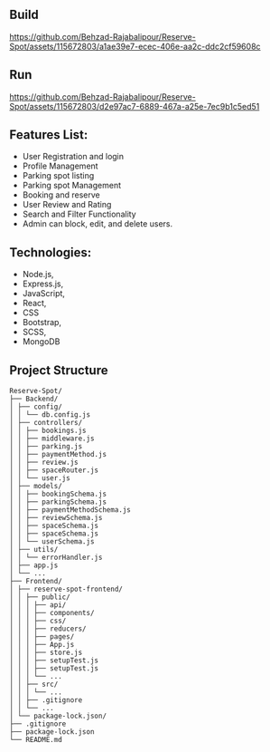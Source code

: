 
## Build
https://github.com/Behzad-Rajabalipour/Reserve-Spot/assets/115672803/a1ae39e7-ecec-406e-aa2c-ddc2cf59608c
## Run
https://github.com/Behzad-Rajabalipour/Reserve-Spot/assets/115672803/d2e97ac7-6889-467a-a25e-7ec9b1c5ed51

## Features List:
- User Registration and login
- Profile Management
- Parking spot listing
- Parking spot Management
- Booking and reserve
- User Review and Rating
- Search and Filter Functionality
- Admin can block, edit, and delete users.
## Technologies: 
- Node.js,
- Express.js,
- JavaScript,
- React,
- CSS
- Bootstrap,
- SCSS,
- MongoDB

## Project Structure

```
Reserve-Spot/
├── Backend/
│ ├── config/
│ │ └── db.config.js
│ ├── controllers/
│ │ ├── bookings.js
│ │ ├── middleware.js
│ │ ├── parking.js
│ │ ├── paymentMethod.js
│ │ ├── review.js
│ │ ├── spaceRouter.js
│ │ └── user.js
│ ├── models/
│ │ ├── bookingSchema.js
│ │ ├── parkingSchema.js
│ │ ├── paymentMethodSchema.js
│ │ ├── reviewSchema.js
│ │ ├── spaceSchema.js
│ │ ├── spaceSchema.js
│ │ └── userSchema.js
│ ├── utils/
│ │ └── errorHandler.js
│ ├── app.js
│ └── ...
├── Frontend/
│ ├── reserve-spot-frontend/
│ │ ├── public/
│ │ │ ├── api/
│ │ │ ├── components/
│ │ │ ├── css/
│ │ │ ├── reducers/
│ │ │ ├── pages/
│ │ │ ├── App.js
│ │ │ ├── store.js
│ │ │ ├── setupTest.js
│ │ │ ├── setupTest.js
│ │ │ └── ...
│ │ ├── src/
│ │ │ └── ...
│ │ ├── .gitignore
│ │ └── ... 
│ └── package-lock.json/
├── .gitignore
├── package-lock.json
└── README.md
```
